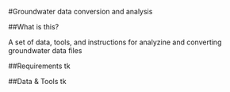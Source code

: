 #Groundwater data conversion and analysis

##What is this?

A set of data, tools, and instructions for analyzine and converting groundwater data files

##Requirements
tk

##Data & Tools
tk